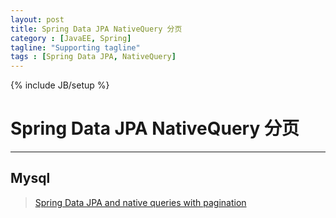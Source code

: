 ```yaml
---
layout: post
title: Spring Data JPA NativeQuery 分页
category : [JavaEE, Spring]
tagline: "Supporting tagline"
tags : [Spring Data JPA, NativeQuery]
---
```

{% include JB/setup %}
# Spring Data JPA NativeQuery 分页
---


<!--break-->  

## Mysql 
> [Spring Data JPA and native queries with pagination](http://www.denismigol.com/posts/44/spring-data-jpa-native-queries-pagination) 

